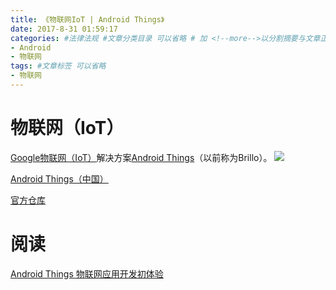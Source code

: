 ```yaml
---
title: 《物联网IoT | Android Things》
date: 2017-8-31 01:59:17
categories: #法律法规 #文章分类目录 可以省略 # 加 <!--more-->以分割摘要与文章正文。
- Android
- 物联网
tags: #文章标签 可以省略
- 物联网
---
```

# 物联网（IoT） #
[Google物联网（IoT）](https://developers.google.com/iot/)解决方案[Android Things](https://developer.android.google.cn/things/index.html)（以前称为Brillo）。
![](http://wx1.sinaimg.cn/mw690/0069VnN5gy1fj3chztzvzj31ae0og7ai.jpg)

<!--more-->

[Android Things（中国）](https://developer.android.google.cn/things/index.html)

[官方仓库](https://github.com/androidthings)

# 阅读 #
[Android Things 物联网应用开发初体验](https://www.diycode.cc/topics/518)




